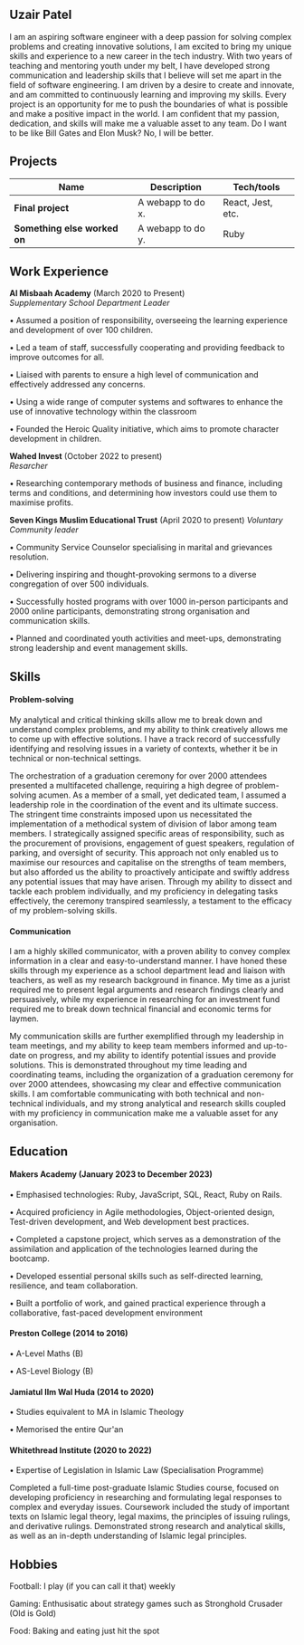 ## Uzair Patel

I am an aspiring software engineer with a deep passion for solving complex problems and creating innovative solutions, I am excited to bring my unique skills and experience to a new career in the tech industry. With two years of teaching and mentoring youth under my belt, I have developed strong communication and leadership skills that I believe will set me apart in the field of software engineering. I am driven by a desire to create and innovate, and am committed to continuously learning and improving my skills. Every project is an opportunity for me to push the boundaries of what is possible and make a positive impact in the world. I am confident that my passion, dedication, and skills will make me a valuable asset to any team. Do I want to be like Bill Gates and Elon Musk? No, I will be better.

## Projects

| Name                         | Description       | Tech/tools        |
| ---------------------------- | ----------------- | ----------------- |
| **Final project**            | A webapp to do x. | React, Jest, etc. |
| **Something else worked on** | A webapp to do y. | Ruby              |

## Work Experience

**Al Misbaah Academy** (March 2020 to Present)  
_Supplementary School Department Leader_ 

• Assumed a position of responsibility, overseeing the learning experience and development of over 100 children. 

• Led a team of staff, successfully cooperating and providing feedback to improve outcomes for all.

• Liaised with parents to ensure a high level of communication and effectively addressed any concerns. 

• Using a wide range of computer systems and softwares to enhance the use of innovative technology within the classroom

• Founded the Heroic Quality initiative, which aims to promote character development in children.



**Wahed Invest** (October 2022 to present)  
_Resarcher_

• Researching contemporary methods of business and finance, including terms and conditions, and determining how investors could use them to maximise profits.



**Seven Kings Muslim Educational Trust** (April 2020 to present)
_Voluntary Community leader_

• Community Service Counselor specialising in marital and grievances resolution.

• Delivering inspiring and thought-provoking sermons to a diverse congregation of over 500 individuals.

• Successfully hosted programs with over 1000 in-person participants and 2000 online participants, demonstrating strong organisation and communication skills.

• Planned and coordinated youth activities and meet-ups, demonstrating strong leadership and event management skills.

## Skills

#### Problem-solving

My analytical and critical thinking skills allow me to break down and understand complex problems, and my ability to think creatively allows me to come up with effective solutions. I have a track record of successfully identifying and resolving issues in a variety of contexts, whether it be in technical or non-technical settings. 

The orchestration of a graduation ceremony for over 2000 attendees presented a multifaceted challenge, requiring a high degree of problem-solving acumen. As a member of a small, yet dedicated team, I assumed a leadership role in the coordination of the event and its ultimate success. The stringent time constraints imposed upon us necessitated the implementation of a methodical system of division of labor among team members. I strategically assigned specific areas of responsibility, such as the procurement of provisions, engagement of guest speakers, regulation of parking, and oversight of security. This approach not only enabled us to maximise our resources and capitalise on the strengths of team members, but also afforded us the ability to proactively anticipate and swiftly address any potential issues that may have arisen. Through my ability to dissect and tackle each problem individually, and my proficiency in delegating tasks effectively, the ceremony transpired seamlessly, a testament to the efficacy of my problem-solving skills.

#### Communication

I am a highly skilled communicator, with a proven ability to convey complex information in a clear and easy-to-understand manner. I have honed these skills through my experience as a school department lead and liaison with teachers, as well as my research background in finance. My time as a jurist required me to present legal arguments and research findings clearly and persuasively, while my experience in researching for an investment fund required me to break down technical financial and economic terms for laymen.

My communication skills are further exemplified through my leadership in team meetings, and my ability to keep team members informed and up-to-date on progress, and my ability to identify potential issues and provide solutions. This is demonstrated throughout my time leading and coordinating teams, including the organization of a graduation ceremony for over 2000 attendees, showcasing my clear and effective communication skills. I am comfortable communicating with both technical and non-technical individuals, and my strong analytical and research skills coupled with my proficiency in communication make me a valuable asset for any organisation.

## Education

#### Makers Academy (January 2023 to December 2023)
• Emphasised technologies: Ruby, JavaScript, SQL, React, Ruby on Rails.

• Acquired proficiency in Agile methodologies, Object-oriented design, Test-driven development, and Web development best practices.

• Completed a capstone project, which serves as a demonstration of the assimilation and application of the technologies learned during the bootcamp.

• Developed essential personal skills such as self-directed learning, resilience, and team collaboration.

• Built a portfolio of work, and gained practical experience through a collaborative, fast-paced development environment

#### Preston College (2014 to 2016)
• A-Level Maths (B)
  
• AS-Level Biology (B)
 
#### Jamiatul Ilm Wal Huda (2014 to 2020)
• Studies equivalent to MA in Islamic Theology
  
• Memorised the entire Qur'an

#### Whitethread Institute (2020 to 2022)
• Expertise of Legislation in Islamic Law (Specialisation Programme)

  Completed a full-time post-graduate Islamic Studies course, focused on developing proficiency in researching and formulating legal responses to complex and everyday   issues. Coursework included the study of important texts on Islamic legal theory, legal maxims, the principles of issuing rulings, and derivative rulings.             Demonstrated strong research and analytical skills, as well as an in-depth understanding of Islamic legal principles.

## Hobbies

Football: I play (if you can call it that) weekly

Gaming: Enthusisatic about strategy games such as Stronghold Crusader (Old is Gold)

Food: Baking and eating just hit the spot



